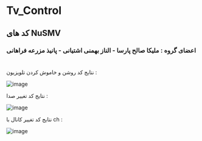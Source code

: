 # Tv_Control
## کد های  NuSMV

### اعضای گروه : ملیکا صالح پارسا - الناز بهمنی اشتیانی - پانیذ مزرعه فراهانی

#

نتایج کد روشن و خاموش کردن تلویزیون :

![image](https://github.com/user-attachments/assets/4d52ecde-100f-4e45-b551-b176ec2b7732)



نتایج کد تغییر صدا : 


![image](https://github.com/user-attachments/assets/9bdb8f1b-7dc5-4c42-b9ab-e6153bee6d23)



نتایج کد تغییر کانال با ch : 


![image](https://github.com/user-attachments/assets/390f86e5-a642-4e6d-95b9-ce23b1afa3bc)
